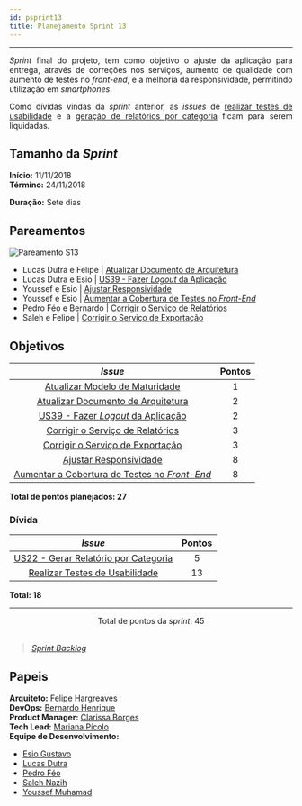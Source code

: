 ```yaml
---
id: psprint13   
title: Planejamento Sprint 13 
---
```


***    

<p align="justify">
<i>Sprint</i> final do projeto, tem como objetivo o ajuste da aplicação para entrega, através de correções nos serviços, aumento de qualidade com aumento de testes no <i>front-end</i>, e a melhoria da responsividade, permitindo utilização em <i>smartphones</i>.
</p>

<p align="justify">
Como dívidas vindas da <i>sprint</i> anterior, as <i>issues</i> de <a href="https://github.com/fga-eps-mds/2018.2-Kalkuli/issues/211" title="Testes de Usabilidade">realizar testes de usabilidade</a> e a <a href="https://github.com/fga-eps-mds/2018.2-Kalkuli/issues/204" title="US22 - Gerar Relatório por Categoria">geração de relatórios por categoria</a> ficam para serem liquidadas.
</p>

## Tamanho da _Sprint_      
**Início:** 11/11/2018   
**Término:** 24/11/2018   

**Duração:** Sete dias   

## Pareamentos   
 
![Pareamento S13](assets/quadro-de-pareamento-s13.png "Pareamentos Sprint 13")

- Lucas Dutra e Felipe |  [Atualizar Documento de Arquitetura](https://github.com/fga-eps-mds/2018.2-Kalkuli/issues/219)  
- Lucas Dutra e Esio |  [US39 - Fazer _Logout_ da Aplicação](https://github.com/fga-eps-mds/2018.2-Kalkuli/issues/220)   
- Youssef e Esio  |  [Ajustar Responsividade](https://github.com/fga-eps-mds/2018.2-Kalkuli/issues/221)  
- Youssef e Esio |  [Aumentar a Cobertura de Testes no _Front-End_](https://github.com/fga-eps-mds/2018.2-Kalkuli/issues/223)  
- Pedro Féo e Bernardo  |  [Corrigir o Serviço de Relatórios](https://github.com/fga-eps-mds/2018.2-Kalkuli/issues/224)  
- Saleh e Felipe  |  [Corrigir o Serviço de Exportação](https://github.com/fga-eps-mds/2018.2-Kalkuli/issues/225)   

## Objetivos   

|     _Issue_      |    Pontos   |
|:--------------:|:---------:|
|[Atualizar Modelo de Maturidade](https://github.com/fga-eps-mds/2018.2-Kalkuli/issues/222) | 1 |
|[Atualizar Documento de Arquitetura](https://github.com/fga-eps-mds/2018.2-Kalkuli/issues/219) | 2 |
|[US39 - Fazer _Logout_ da Aplicação](https://github.com/fga-eps-mds/2018.2-Kalkuli/issues/220) | 2 |
|[Corrigir o Serviço de Relatórios](https://github.com/fga-eps-mds/2018.2-Kalkuli/issues/224) | 3 |
|[Corrigir o Serviço de Exportação](https://github.com/fga-eps-mds/2018.2-Kalkuli/issues/225) | 3 |
|[Ajustar Responsividade](https://github.com/fga-eps-mds/2018.2-Kalkuli/issues/221) | 8 |
|[Aumentar a Cobertura de Testes no _Front-End_](https://github.com/fga-eps-mds/2018.2-Kalkuli/issues/223) | 8 |


<b>Total de pontos planejados: 27</b>  

### Dívida    

|     _Issue_      |    Pontos   |
|:--------------:|:---------:|
|[US22 - Gerar Relatório por Categoria](https://github.com/fga-eps-mds/2018.2-Kalkuli/issues/204) | 5 |
|[Realizar Testes de Usabilidade](https://github.com/fga-eps-mds/2018.2-Kalkuli/issues/211)| 13 |

<b>Total: 18</b> 

***

<div style="text-align: center"> Total de pontos da <i>sprint</i>: 45 </div> <br>

> [_Sprint Backlog_](https://github.com/fga-eps-mds/2018.2-Kalkuli/milestone/14)  


## Papeis   


**Arquiteto:** [Felipe Hargreaves](https://github.com/Hargre)   
**DevOps:** [Bernardo Henrique](https://github.com/bernardohrl)  
**Product Manager:** [Clarissa Borges](https://github.com/clarissalimab)    
**Tech Lead:** [Mariana Pícolo](https://github.com/MarianaPicolo)   
**Equipe de Desenvolvimento:** 
- [Esio Gustavo](https://github.com/EsioFreitas)   
- [Lucas Dutra](https://github.com/lucasdutraf)   
- [Pedro Féo](https://github.com/Phe0)   
- [Saleh Nazih](https://github.com/devsalula)
- [Youssef Muhamad](https://github.com/youssef-md)   